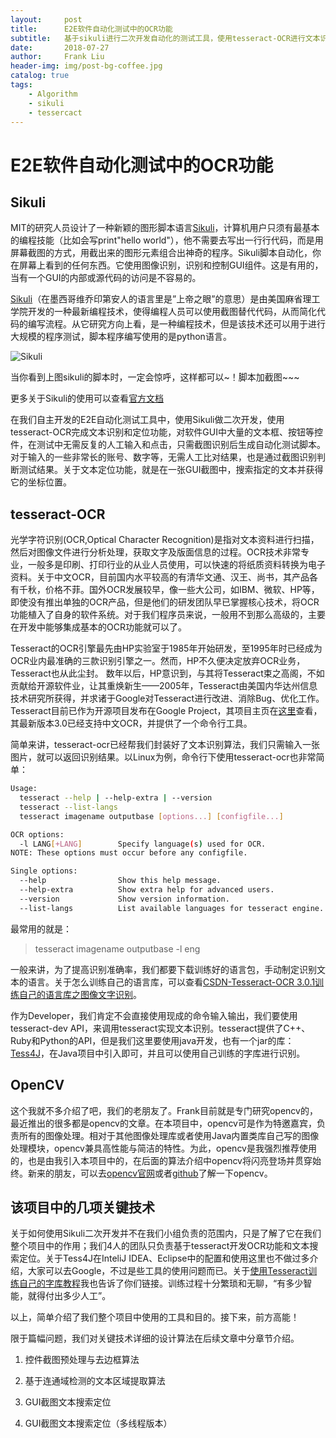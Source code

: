 ```yaml
---
layout:     post
title:      E2E软件自动化测试中的OCR功能
subtitle:   基于sikuli进行二次开发自动化的测试工具，使用tesseract-OCR进行文本识别与定位。
date:       2018-07-27
author:     Frank Liu
header-img: img/post-bg-coffee.jpg
catalog: true
tags:
    - Algorithm
    - sikuli
    - tessercact
---
```


# E2E软件自动化测试中的OCR功能

## Sikuli

MIT的研究人员设计了一种新颖的图形脚本语言[Sikuli][1]，计算机用户只须有最基本的编程技能（比如会写print"hello world"），他不需要去写出一行行代码，而是用屏幕截图的方式，用截出来的图形元素组合出神奇的程序。Sikuli脚本自动化，你在屏幕上看到的任何东西。它使用图像识别，识别和控制GUI组件。这是有用的，当有一个GUI的内部或源代码的访问是不容易的。

[Sikuli][1]（在墨西哥维乔印第安人的语言里是”上帝之眼”的意思）是由美国麻省理工学院开发的一种最新编程技术，使得编程人员可以使用截图替代代码，从而简化代码的编写流程。从它研究方向上看，是一种编程技术，但是该技术还可以用于进行大规模的程序测试，脚本程序编写使用的是python语言。

![Sikuli][2]

当你看到上图sikuli的脚本时，一定会惊呼，这样都可以~！脚本加截图~~~

更多关于Sikuli的使用可以查看[官方文档][3]

在我们自主开发的E2E自动化测试工具中，使用Sikuli做二次开发，使用tesseract-OCR完成文本识别和定位功能，对软件GUI中大量的文本框、按钮等控件，在测试中无需反复的人工输入和点击，只需截图识别后生成自动化测试脚本。对于输入的一些非常长的账号、数字等，无需人工比对结果，也是通过截图识别判断测试结果。关于文本定位功能，就是在一张GUI截图中，搜索指定的文本并获得它的坐标位置。

## tesseract-OCR

光学字符识别(OCR,Optical Character Recognition)是指对文本资料进行扫描，然后对图像文件进行分析处理，获取文字及版面信息的过程。OCR技术非常专业，一般多是印刷、打印行业的从业人员使用，可以快速的将纸质资料转换为电子资料。关于中文OCR，目前国内水平较高的有清华文通、汉王、尚书，其产品各有千秋，价格不菲。国外OCR发展较早，像一些大公司，如IBM、微软、HP等，即使没有推出单独的OCR产品，但是他们的研发团队早已掌握核心技术，将OCR功能植入了自身的软件系统。对于我们程序员来说，一般用不到那么高级的，主要在开发中能够集成基本的OCR功能就可以了。

Tesseract的OCR引擎最先由HP实验室于1985年开始研发，至1995年时已经成为OCR业内最准确的三款识别引擎之一。然而，HP不久便决定放弃OCR业务，Tesseract也从此尘封。
数年以后，HP意识到，与其将Tesseract束之高阁，不如贡献给开源软件业，让其重焕新生——2005年，Tesseract由美国内华达州信息技术研究所获得，并求诸于Google对Tesseract进行改进、消除Bug、优化工作。
Tesseract目前已作为开源项目发布在Google Project，其项目主页在[这里][4]查看，其最新版本3.0已经支持中文OCR，并提供了一个命令行工具。

简单来讲，tesseract-ocr已经帮我们封装好了文本识别算法，我们只需输入一张图片，就可以返回识别结果。以Linux为例，命令行下使用tesseract-ocr也非常简单：
```bash
Usage:
  tesseract --help | --help-extra | --version
  tesseract --list-langs
  tesseract imagename outputbase [options...] [configfile...]

OCR options:
  -l LANG[+LANG]        Specify language(s) used for OCR.
NOTE: These options must occur before any configfile.

Single options:
  --help                Show this help message.
  --help-extra          Show extra help for advanced users.
  --version             Show version information.
  --list-langs          List available languages for tesseract engine.
```
最常用的就是：

> tesseract imagename outputbase -l eng

一般来讲，为了提高识别准确率，我们都要下载训练好的语言包，手动制定识别文本的语言。关于怎么训练自己的语言库，可以查看[CSDN-Tesseract-OCR 3.0.1训练自己的语言库之图像文字识别][5]。

作为Developer，我们肯定不会直接使用现成的命令输入输出，我们要使用tesseract-dev API，来调用tesseract实现文本识别。tesseract提供了C++、Ruby和Python的API，但是我们这里要使用java开发，也有一个jar的库：[Tess4J][6]，在Java项目中引入即可，并且可以使用自己训练的字库进行识别。

## OpenCV

这个我就不多介绍了吧，我们的老朋友了。Frank目前就是专门研究opencv的，最近推出的很多都是opencv的文章。在本项目中，opencv可是作为特邀嘉宾，负责所有的图像处理。相对于其他图像处理库或者使用Java内置类库自己写的图像处理模块，opencv兼具高性能与简洁的特性。为此，opencv是我强烈推荐使用的，也是由我引入本项目中的，在后面的算法介绍中opencv将闪亮登场并贯穿始终。新来的朋友，可以去[opencv官网][7]或者[github][8]了解一下opencv。

## 该项目中的几项关键技术

关于如何使用Sikuli二次开发并不在我们小组负责的范围内，只是了解了它在我们整个项目中的作用；我们4人的团队只负责基于tesseract开发OCR功能和文本搜索定位。关于Tess4J在InteliJ IDEA、Eclipse中的配置和使用这里也不做过多介绍，大家可以去Google，不过是些工具的使用问题而已。关于[使用Tesseract训练自己的字库教程][5]我也告诉了你们链接。训练过程十分繁琐和无聊，“有多少智能，就得付出多少人工”。

以上，简单介绍了我们整个项目中使用的工具和目的。接下来，前方高能！

限于篇幅问题，我们对关键技术详细的设计算法在后续文章中分章节介绍。

1. 控件截图预处理与去边框算法

2. 基于连通域检测的文本区域提取算法

3. GUI截图文本搜索定位

4. GUI截图文本搜索定位（多线程版本）



[1]:https://de.wikipedia.org/wiki/Sikuli_(Software)
[2]:https://res.cloudinary.com/flhonker/image/upload/v1533435284/githubio/icbc/sikuli_use.jpg
[3]:http://sikulix-2014.readthedocs.io/en/latest/index.html
[4]:https://github.com/tesseract-ocr/tesseract
[5]:https://blog.csdn.net/m0epNwstYk4/article/details/78890681
[6]:http://tess4j.sourceforge.net/
[7]:https://opencv.org/
[8]:https://github.com/opencv